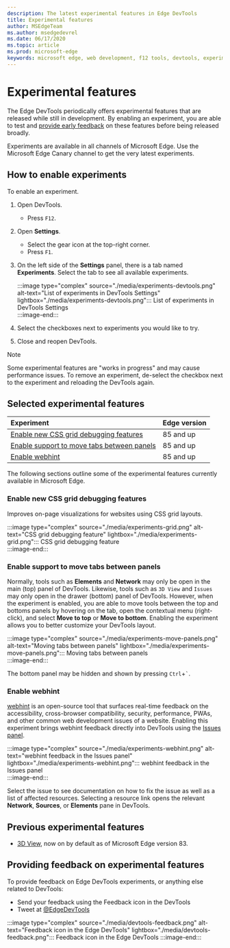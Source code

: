 ```yaml
---
description: The latest experimental features in Edge DevTools
title: Experimental features
author: MSEdgeTeam
ms.author: msedgedevrel
ms.date: 06/17/2020
ms.topic: article
ms.prod: microsoft-edge
keywords: microsoft edge, web development, f12 tools, devtools, experiment
---
```


# Experimental features  

The Edge DevTools periodically offers experimental features that are released while still in development.  By enabling an experiment, you are able to test and [provide early feedback](#providing-feedback-on-experimental-features) on these features before being released broadly.  

Experiments are available in all channels of Microsoft Edge.  Use the Microsoft Edge Canary channel to get the very latest experiments.  

## How to enable experiments  

To enable an experiment.  

1.  Open DevTools.  
    *   Press `F12`.
1.  Open **Settings**.  
    *   Select the gear icon at the top-right corner.  
    *   Press `F1`.  
1.  On the left side of the **Settings** panel, there is a tab named **Experiments**.  Select the tab to see all available experiments.  
    
    :::image type="complex" source="./media/experiments-devtools.png" alt-text="List of experiments in DevTools Settings" lightbox="./media/experiments-devtools.png":::
       List of experiments in DevTools Settings  
    :::image-end:::  
    
1.  Select the checkboxes next to experiments you would like to try.  
1.  Close and reopen DevTools.  

> [!NOTE]
> Some experimental features are "works in progress" and may cause performance issues.  To remove an experiment, de-select the checkbox next to the experiment and reloading the DevTools again.  

## Selected experimental features  

| Experiment | Edge version
|:--- |:--- | 
| [Enable new CSS grid debugging features](#enable-new-css-grid-debugging-features) | 85 and up 
| [Enable support to move tabs between panels](#enable-support-to-move-tabs-between-panels) | 85 and up
| [Enable webhint](#enable-webhint) | 85 and up

The following sections outline some of the experimental features currently available in Microsoft Edge.  

### Enable new CSS grid debugging features  

Improves on-page visualizations for websites using CSS grid layouts.  

:::image type="complex" source="./media/experiments-grid.png" alt-text="CSS grid debugging feature" lightbox="./media/experiments-grid.png":::
   CSS grid debugging feature  
:::image-end:::  

<!--Available in Microsoft Edge version 85 and later.  -->  

### Enable support to move tabs between panels  

Normally, tools such as **Elements** and **Network** may only be open in the main \(top\) panel of DevTools.  Likewise, tools such as `3D View` and `Issues` may only open in the drawer \(bottom\) panel of DevTools.  However, when the experiment is enabled, you are able to move tools between the top and bottoms panels by hovering on the tab, open the contextual menu \(right-click\), and select **Move to top** or **Move to bottom**.   Enabling the experiment allows you to better customize your DevTools layout.  

:::image type="complex" source="./media/experiments-move-panels.png" alt-text="Moving tabs between panels" lightbox="./media/experiments-move-panels.png":::
   Moving tabs between panels  
:::image-end:::  

The bottom panel may be hidden and shown by pressing `Ctrl`+`` ` ``.  

<!--Available in Microsoft Edge version 85 and later.  -->  

### Enable webhint  

[webhint][WebhintMain] is an open-source tool that surfaces real-time feedback on the accessibility, cross-browser compatibility, security, performance, PWAs, and other common web development issues of a website.  Enabling this experiment brings webhint feedback directly into DevTools using the [Issues panel][Issues].  

:::image type="complex" source="./media/experiments-webhint.png" alt-text="webhint feedback in the Issues panel" lightbox="./media/experiments-webhint.png":::
   webhint feedback in the Issues panel  
:::image-end:::  

Select the issue to see documentation on how to fix the issue as well as a list of affected resources.  Selecting a resource link opens the relevant **Network**, **Sources**, or **Elements** pane in DevTools.  

<!--Available in Microsoft Edge version 85 and later.  -->  

## Previous experimental features  

*   [3D View][3DView], now on by default as of Microsoft Edge version 83.  

## Providing feedback on experimental features  

To provide feedback on Edge DevTools experiments, or anything else related to DevTools:

*   Send your feedback using the Feedback icon in the DevTools  
*   Tweet at [@EdgeDevTools][TwitterEdgedevtools]  

:::image type="complex" source="./media/devtools-feedback.png" alt-text="Feedback icon in the Edge DevTools" lightbox="./media/devtools-feedback.png":::
   Feedback icon in the Edge DevTools
:::image-end:::
<!-- links -->  

[3DView]: ./3D-view.md "3D View | Microsoft Docs"  
[Issues]: ./issues/index.md "Find and fix problems with the Microsoft Edge DevTools Issues tool | Microsoft Docs"  

[TwitterEdgedevtools]: https://www.twitter.com/EdgeDevTools "Microsoft Edge DevTools | Twitter"  

[WebhintMain]: https://webhint.io "webhint" 
